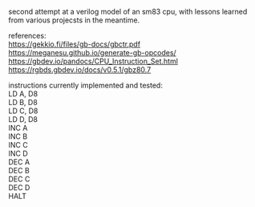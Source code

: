 second attempt at a verilog model of an sm83 cpu, with lessons learned from various projecsts in the meantime.

references:\
https://gekkio.fi/files/gb-docs/gbctr.pdf \
https://meganesu.github.io/generate-gb-opcodes/ \
https://gbdev.io/pandocs/CPU_Instruction_Set.html \
https://rgbds.gbdev.io/docs/v0.5.1/gbz80.7

instructions currently implemented and tested:\
LD A, D8\
LD B, D8\
LD C, D8\
LD D, D8\
INC A\
INC B\
INC C\
INC D\
DEC A\
DEC B\
DEC C\
DEC D\
HALT

